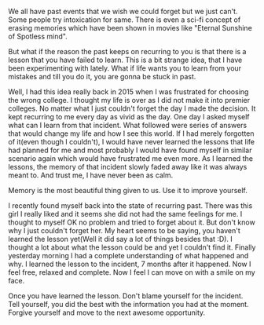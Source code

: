 
We all have past events that we wish we could forget but we just can't. Some people try intoxication for same. There is even a sci-fi concept of erasing memories which have been shown in movies like "Eternal Sunshine of Spotless mind".

But what if the reason the past keeps on recurring to you is that there is a lesson that you have failed to learn. This is a bit strange idea, that I have been experimenting with lately. What if life wants you to learn from your mistakes and till you do it, you are gonna be stuck in past.

Well, I had this idea really back in 2015 when I was frustrated for choosing the wrong college. I thought my life is over as I did not make it into premier colleges. No matter what I just couldn't forget the day I made the decision. It kept recurring to me every day as vivid as the day. One day I asked myself what can I learn from that incident. What followed were series of answers that would change my life and how I see this world. If I had merely forgotten of it(even though I couldn't), I would have never learned the lessons that life had planned for me and most probably I would have found myself in similar scenario again which would have frustrated me even more. As I learned the lessons, the memory of that incident slowly faded away like it was always meant to. And trust me, I have never been as calm.

Memory is the most beautiful thing given to us. Use it to improve yourself.

I recently found myself back into the state of recurring past. There was this girl I really liked and it seems she did not had the same feelings for me. I thought to myself OK no problem and tried to forget about it. But don't know why I just couldn't forget her. My heart seems to be saying, you haven't learned the lesson yet(Well it did say a lot of things besides that :D). I thought a lot about what the lesson could be and yet I couldn't find it. Finally yesterday morning I had a complete understanding of what happened and why. I learned the lesson to the incident, 7 months after it happened. Now I feel free, relaxed and complete. Now I feel I can move on with a smile on my face.

Once you have learned the lesson. Don't blame yourself for the incident. Tell yourself, you did the best with the information you had at the moment. Forgive yourself and move to the next awesome opportunity.

